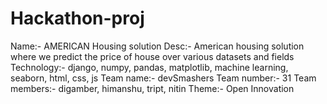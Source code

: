 # Hackathon-proj

Name:- AMERICAN Housing solution
Desc:- American housing solution where we predict the price of house over various datasets and fields
Technology:- django, numpy, pandas, matplotlib, machine learning, seaborn, html, css, js
Team name:- devSmashers
Team number:- 31
Team members:- digamber, himanshu, tript, nitin
Theme:- Open Innovation

